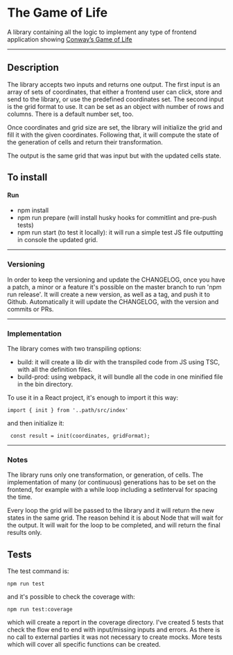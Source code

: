 # The Game of Life

A library containing all the logic to implement any type of frontend application showing <a href="https://en.wikipedia.org/wiki/Conway%27s_Game_of_Life" target="_blank">Conway’s Game of Life </a>

<hr />

## Description

The library accepts two inputs and returns one output.
The first input is an array of sets of coordinates, that either a frontend user can click, store and send to the library, or use the predefined coordinates set.
The second input is the grid format to use. It can be set as an object with number of rows and columns. There is a default number set, too.

Once coordinates and grid size are set, the library will initialize the grid and fill it with the given coordinates. Following that, it will compute the state of the generation of cells and return their transformation.

The output is the same grid that was input but with the updated cells state.

## To install

#### Run
 - npm install
 - npm run prepare (will install husky hooks for commitlint and pre-push tests)
 - npm run start (to test it locally): it will run a simple test JS file outputting in console the updated grid.

<hr />

### Versioning

In order to keep the versioning and update the CHANGELOG, once you have a patch, a minor or a feature it's possible on the master branch to run 'npm run release'. It will create a new version, as well as a tag, and push it to Github. Automatically it will update the CHANGELOG, with the version and commits or PRs.

<hr />

### Implementation

The library comes with two transpiling options:
- build: it will create a lib dir with the transpiled code from JS using TSC, with all the definition files.
- build-prod: using webpack, it will bundle all the code in one minified file in the bin directory.

To use it in a React project, it's enough to import it this way:

` import { init } from '..path/src/index' `

and then initialize it:

` const result = init(coordinates, gridFormat);`

<hr />


### Notes

The library runs only one transformation, or generation, of cells. The implementation of many (or continuous) generations has to be set on the frontend, for example with a while loop including a setInterval for spacing the time.

Every loop the grid will be passed to the library and it will return the new states in the same grid.
The reason behind it is about Node that will wait for the output. It will wait for the loop to be completed, and will return the final results only.

## Tests

The test command is:

`npm run test`

and it's possible to check the coverage with:

`npm run test:coverage`

which will create a report in the coverage directory.
I've created 5 tests that check the flow end to end with input/missing inputs and errors. 
As there is no call to external parties it was not necessary to create mocks.
More tests which will cover all specific functions can be created.
